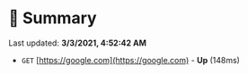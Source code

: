 # 📖 Summary
Last updated: **3/3/2021, 4:52:42 AM**

- `GET` [https://google.com](https://google.com) - **Up** (148ms)
